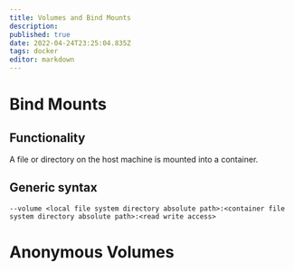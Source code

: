 ```yaml
---
title: Volumes and Bind Mounts
description: 
published: true
date: 2022-04-24T23:25:04.835Z
tags: docker
editor: markdown
---
```


# Bind Mounts
## Functionality
A file or directory on the host machine is mounted into a container. 
## Generic syntax
```
--volume <local file system directory absolute path>:<container file system directory absolute path>:<read write access>
```
# Anonymous Volumes
